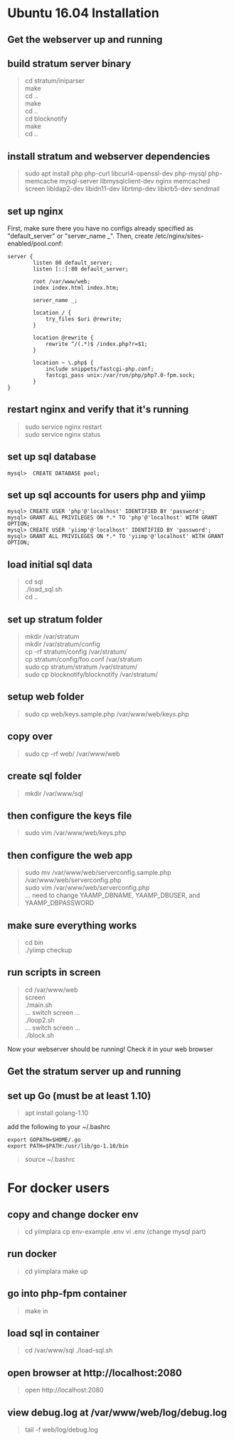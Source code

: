 # Ubuntu 16.04 Installation

## Get the webserver up and running

build stratum server binary
---
> cd stratum/iniparser  
> make  
> cd ..  
> make  
> cd ..  
> cd blocknotify  
> make  
> cd ..  

install stratum and webserver dependencies
---
> sudo apt install php php-curl libcurl4-openssl-dev php-mysql php-memcache mysql-server libmysqlclient-dev nginx memcached screen libldap2-dev libidn11-dev librtmp-dev libkrb5-dev sendmail

set up nginx
---
First, make sure there you have no configs already specified as "default_server" or "server_name _".
Then, create /etc/nginx/sites-enabled/pool.conf:

	server {                                                                                              
	        listen 80 default_server;
	        listen [::]:80 default_server;                                                                
	                                                                                                      
	        root /var/www/web;
	        index index.html index.htm;                                                                   
	
	        server_name _;
	
	        location / {                                                                                  
	            try_files $uri @rewrite;                                                                  
	        }                                                                                             
	
	        location @rewrite {                                                                           
	            rewrite ^/(.*)$ /index.php?r=$1;                                                          
	        }
	
	        location ~ \.php$ {
	            include snippets/fastcgi-php.conf;                                                        
	            fastcgi_pass unix:/var/run/php/php7.0-fpm.sock;                                           
	        }
	}

restart nginx and verify that it's running
---
> sudo service nginx restart  
> sudo service nginx status  

set up sql database
---
	mysql>  CREATE DATABASE pool;

set up sql accounts for users php and yiimp
---
	mysql> CREATE USER 'php'@'localhost' IDENTIFIED BY 'password';
	mysql> GRANT ALL PRIVILEGES ON *.* TO 'php'@'localhost' WITH GRANT OPTION;
	mysql> CREATE USER 'yiimp'@'localhost' IDENTIFIED BY 'password';
	mysql> GRANT ALL PRIVILEGES ON *.* TO 'yiimp'@'localhost' WITH GRANT OPTION;

load initial sql data
---
> cd sql  
> ./load_sql.sh  
> cd ..  

set up stratum folder
---
> mkdir /var/stratum  
> mkdir /var/stratum/config  
> cp -rf stratum/config /var/stratum/  
> cp stratum/config/foo.conf /var/stratum  
> sudo cp stratum/stratum /var/stratum/  
> sudo cp blocknotify/blocknotify /var/stratum/  

setup web folder
---
> sudo cp web/keys.sample.php /var/www/web/keys.php

copy over
---
> sudo cp -rf web/ /var/www/web

create sql folder
---
> mkdir /var/www/sql

then configure the keys file
---
> sudo vim /var/www/web/keys.php

then configure the web app
---
> sudo mv /var/www/web/serverconfig.sample.php /var/www/web/serverconfig.php  
> sudo vim /var/www/web/serverconfig.php  
> ... need to change YAAMP_DBNAME, YAAMP_DBUSER, and YAAMP_DBPASSWORD  

make sure everything works
---
> cd bin  
> ./yiimp checkup  

run scripts in screen
---
> cd /var/www/web  
> screen  
> ./main.sh  
> ... switch screen ...  
> ./loop2.sh  
> ... switch screen ...  
> ./block.sh  

Now your webserver should be running! Check it in your web browser

## Get the stratum server up and running

set up Go (must be at least 1.10)
---
> apt install golang-1.10  

add the following to your ~/.bashrc  

	export GOPATH=$HOME/.go
	export PATH=$PATH:/usr/lib/go-1.10/bin

> source ~/.bashrc  

# For docker users

copy and change docker env
---
> cd yiimplara
> cp env-example .env
> vi .env (change mysql part)

run docker
---
> cd yiimplara
> make up

go into php-fpm container
---
> make in

load sql in container
---
> cd /var/www/sql
> ./load-sql.sh

open browser at http://localhost:2080
---
> open http://localhost:2080

view debug.log at /var/www/web/log/debug.log
---
> tail -f web/log/debug.log
